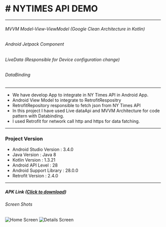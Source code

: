 # #  NYTIMES API DEMO

------------

###### MVVM Model-View-ViewModel (Google Clean Architecture in Kotlin)
###### Android Jetpack Component
###### LiveData (Responsible for Device configuration change)
###### DataBinding

------------

-  We have develop App to integrate in NY Times API in Android App.
-  Android View Model to integrate to RetrofitRespositry
-  RetrofitRepository responsible to fetch json from NY Times API  
-  In this project I have used Live dataApi and MVVM Architecture for code pattern with Databinding.
-  I used Retrofit for network call http and https for data fatching.


------------

###  Project Version

- Android Studio Version : 3.4.0  
- Java Version : Java 8
- Kotlin Version : 1.3.21
- Android API Level : 28
- Android Support Library : 28.0.0
- Retrofit Version : 2.4.0

------------


##### APK Link ([Click to download](./apk/demo.apk "Click"))


###### Screen Shots

![Home Screen](./screen/1.jpg "Home")
![Details Screen](./screen/1.jpg "Details Screen")

